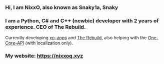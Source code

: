 ### Hi, I am NixxO, also known as Snaky1a, Snaky
### I am a Python, C# and C++ (newbie) developer with 2 years of experience. CEO of The Rebuild. 

Currently developing [xp-apps](https://github.com/nixxoq/xp-apps) and [The Rebuild](https://github.com/TheRebuild), also helping with the [One-Core-API](https://github.com/skulltrail192/One-Core-API-Source) (with localization only). 

### My website: https://nixxoq.xyz